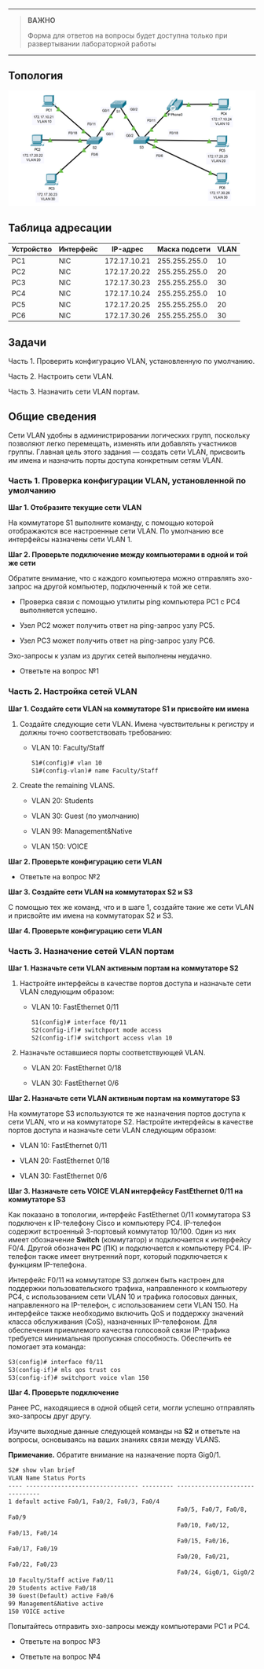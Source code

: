 
---

> **ВАЖНО**
> 
> Форма для ответов на вопросы будет доступна только при развертывании лабораторной работы 

---

## Топология

![](./assets/topology.png)

## Таблица адресации

| Устройство | Интерфейс | IP-адрес     | Маска подсети | VLAN |
|------------|-----------|--------------|---------------|------|
| PC1        | NIC       | 172.17.10.21 | 255.255.255.0 | 10   |
| PC2        | NIC       | 172.17.20.22 | 255.255.255.0 | 20   |
| PC3        | NIC       | 172.17.30.23 | 255.255.255.0 | 30   |
| PC4        | NIC       | 172.17.10.24 | 255.255.255.0 | 10   |
| PC5        | NIC       | 172.17.20.25 | 255.255.255.0 | 20   |
| PC6        | NIC       | 172.17.30.26 | 255.255.255.0 | 30   |

## Задачи

Часть 1. Проверить конфигурацию VLAN, установленную по умолчанию.

Часть 2. Настроить сети VLAN.

Часть 3. Назначить сети VLAN портам.

## Общие сведения

Сети VLAN удобны в администрировании логических групп, поскольку позволяют легко перемещать, изменять или добавлять участников группы. Главная цель этого задания — создать сети VLAN, присвоить им имена и назначить порты доступа конкретным сетям VLAN.

### Часть 1. Проверка конфигурации VLAN, установленной по умолчанию

**Шаг 1. Отобразите текущие сети VLAN**

На коммутаторе S1 выполните команду, с помощью которой отображаются все настроенные сети VLAN. По умолчанию все интерфейсы назначены сети VLAN 1.

**Шаг 2. Проверьте подключение между компьютерами в одной и той же сети**

Обратите внимание, что c каждого компьютера можно отправлять эхо-запрос на другой компьютер, подключенный к той же сети.

-   Проверка связи с помощью утилиты ping компьютера PC1 с PC4 выполняется успешно.

-   Узел PC2 может получить ответ на ping-запрос узлу PC5.

-   Узел PC3 может получить ответ на ping-запрос узлу PC6.

Эхо-запросы к узлам из других сетей выполнены неудачно.

- Ответьте на вопрос №1

### Часть 2. Настройка сетей VLAN

**Шаг 1. Создайте сети VLAN на коммутаторе S1 и присвойте им имена**

1.  Создайте следующие сети VLAN. Имена чувствительны к регистру и должны точно соответствовать требованию:

    -   VLAN 10: Faculty/Staff

        ```
        S1#(config)# vlan 10
        S1#(config-vlan)# name Faculty/Staff
        ```

2.  Create the remaining VLANS.

    -   VLAN 20: Students

    -   VLAN 30: Guest (по умолчанию)

    -   VLAN 99: Management&Native

    -   VLAN 150: VOICE

**Шаг 2. Проверьте конфигурацию сети VLAN**

- Ответьте на вопрос №2

**Шаг 3. Создайте сети VLAN на коммутаторах S2 и S3**

С помощью тех же команд, что и в шаге 1, создайте такие же сети VLAN и присвойте им имена на коммутаторах S2 и S3.

**Шаг 4. Проверьте конфигурацию сети VLAN**

### Часть 3. Назначение сетей VLAN портам

**Шаг 1. Назначьте сети VLAN активным портам на коммутаторе S2**

1.  Настройте интерфейсы в качестве портов доступа и назначьте сети VLAN следующим образом:

    -   VLAN 10: FastEthernet 0/11

        ```
        S1(config)# interface f0/11
        S2(config-if)# switchport mode access
        S2(config-if)# switchport access vlan 10
        ```

1.  Назначьте оставшиеся порты соответствующей VLAN.

    -   VLAN 20: FastEthernet 0/18

    -   VLAN 30: FastEthernet 0/6

**Шаг 2. Назначьте сети VLAN активным портам на коммутаторе S3**

На коммутаторе S3 используются те же назначения портов доступа к сети VLAN, что и на коммутаторе S2. Настройте интерфейсы в качестве портов доступа и назначьте сети VLAN следующим образом:

-   VLAN 10: FastEthernet 0/11

-   VLAN 20: FastEthernet 0/18

-   VLAN 30: FastEthernet 0/6

**Шаг 3. Назначьте сеть VOICE VLAN интерфейсу FastEthernet 0/11 на коммутаторе S3**

Как показано в топологии, интерфейс FastEthernet 0/11 коммутатора S3 подключен к IP-телефону Cisco и компьютеру PC4. IP-телефон содержит встроенный 3-портовый коммутатор 10/100. Один из них имеет обозначение **Switch** (коммутатор) и подключается к интерфейсу F0/4. Другой обозначен **PC** (ПК) и подключается к компьютеру PC4. IP-телефон также имеет внутренний порт, который подключается к функциям IP-телефона.

Интерфейс F0/11 на коммутаторе S3 должен быть настроен для поддержки пользовательского трафика, направленного к компьютеру PC4, с использованием сети VLAN 10 и трафика голосовых данных, направленного на IP-телефон, с использованием сети VLAN 150. На интерфейсе также необходимо включить QoS и поддержку значений класса обслуживания (CoS), назначенных IP-телефоном. Для обеспечения приемлемого качества голосовой связи IP-трафика требуется минимальная пропускная способность. Обеспечить ее помогает эта команда:

```
S3(config)# interface f0/11
S3(config-if)# mls qos trust cos
S3(config-if)# switchport voice vlan 150
```

**Шаг 4. Проверьте подключение**

Ранее PC, находящиеся в одной общей сети, могли успешно отправлять эхо-запросы друг другу.

Изучите выходные данные следующей команды на **S2** и ответьте на вопросы, основываясь на ваших знаниях связи между VLANS.

**Примечание.** Обратите внимание на назначение порта Gig0/1.

```
S2# show vlan brief
VLAN Name Status Ports
---- -------------------------------- --------- -------------------------------
1 default active Fa0/1, Fa0/2, Fa0/3, Fa0/4
                                                Fa0/5, Fa0/7, Fa0/8, Fa0/9
                                                Fa0/10, Fa0/12, Fa0/13, Fa0/14
                                                Fa0/15, Fa0/16, Fa0/17, Fa0/19
                                                Fa0/20, Fa0/21, Fa0/22, Fa0/23
                                                Fa0/24, Gig0/1, Gig0/2
10 Faculty/Staff active Fa0/11
20 Students active Fa0/18
30 Guest(Default) active Fa0/6
99 Management&Native active
150 VOICE active
```

Попытайтесь отправить эхо-запросы между компьютерами PC1 и PC4.

- Ответьте на вопрос №3

- Ответьте на вопрос №4

<!-- [Скачать файл Packet Tracer для локального запуска](./assets/3.3.12-lab.pka) -->
